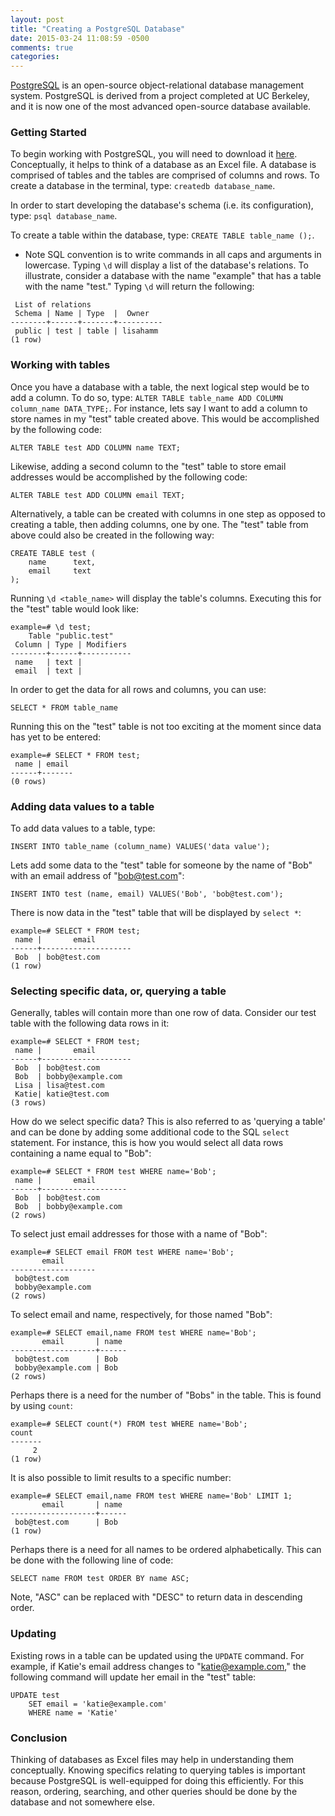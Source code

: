 ```yaml
---
layout: post
title: "Creating a PostgreSQL Database"
date: 2015-03-24 11:08:59 -0500
comments: true
categories:
---
```


[PostgreSQL](http://www.postgresql.org/) is an open-source object-relational database management system. PostgreSQL is derived from a project completed at UC Berkeley, and it is now one of the most advanced open-source database available.
<!--more-->

### Getting Started

To begin working with PostgreSQL, you will need to download it [here](http://www.postgresql.org/download/). Conceptually, it helps to think of a database as an Excel file. A database is comprised of tables and the tables are comprised of columns and rows. To create a database in the terminal, type: `createdb database_name`.


In order to start developing the database's schema (i.e. its configuration), type: `psql database_name`.

To create a table within the database, type: `CREATE TABLE table_name ();`.
* Note SQL convention is to write commands in all caps and arguments in lowercase.
Typing `\d` will display a list of the database's relations. To illustrate, consider a database with the name "example" that has a table with the name "test." Typing `\d` will return the following:

```
 List of relations
 Schema | Name | Type  |  Owner
--------+------+-------+----------
 public | test | table | lisahamm
(1 row)
```

### Working with tables

Once you have a database with a table, the next logical step would be to add a column. To do so, type: `ALTER TABLE table_name ADD COLUMN column_name DATA_TYPE;`. For instance, lets say I want to add a column to store names in my "test" table created above. This would be accomplished by the following code:

```
ALTER TABLE test ADD COLUMN name TEXT;
```
Likewise, adding a second column to the "test" table to store email addresses would be accomplished by the following code:

```
ALTER TABLE test ADD COLUMN email TEXT;
```

Alternatively, a table can be created with columns in one step as opposed to creating a table, then adding columns, one by one. The "test" table from above could also be created in the following way:

```
CREATE TABLE test (
    name      text,
    email     text
);
```

Running `\d <table_name>` will display the table's columns. Executing this for the "test" table would look like:

```
example=# \d test;
    Table "public.test"
 Column | Type | Modifiers
--------+------+-----------
 name   | text |
 email  | text |
```

In order to get the data for all rows and columns, you can use:

```
SELECT * FROM table_name
```
Running this on the "test" table is not too exciting at the moment since data has yet to be entered:

```
example=# SELECT * FROM test;
 name | email
------+-------
(0 rows)
```

### Adding data values to a table

To add data values to a table, type:

```
INSERT INTO table_name (column_name) VALUES('data value');
```
Lets add some data to the "test" table for someone by the name of "Bob" with an email address of "bob@test.com":

```
INSERT INTO test (name, email) VALUES('Bob', 'bob@test.com');
```

There is now data in the "test" table that will be displayed by `select *`:

```
example=# SELECT * FROM test;
 name |       email
------+--------------------
 Bob  | bob@test.com
(1 row)
```

### Selecting specific data, or, querying a table

Generally, tables will contain more than one row of data. Consider our test table with the following data rows in it:

```
example=# SELECT * FROM test;
 name |       email
------+--------------------
 Bob  | bob@test.com
 Bob  | bobby@example.com
 Lisa | lisa@test.com
 Katie| katie@test.com
(3 rows)
```
How do we select specific data? This is also referred to as 'querying a table' and can be done by adding some additional code to the SQL `select` statement. For instance, this is how you would select all data rows containing a name equal to "Bob":

```
example=# SELECT * FROM test WHERE name='Bob';
 name |       email
------+-------------------
 Bob  | bob@test.com
 Bob  | bobby@example.com
(2 rows)
```

To select just email addresses for those with a name of "Bob":

```
example=# SELECT email FROM test WHERE name='Bob';
       email
-------------------
 bob@test.com
 bobby@example.com
(2 rows)
```

To select email and name, respectively, for those named "Bob":

```
example=# SELECT email,name FROM test WHERE name='Bob';
       email       | name
-------------------+------
 bob@test.com      | Bob
 bobby@example.com | Bob
(2 rows)
```

Perhaps there is a need for the number of "Bobs" in the table. This is found by using `count`:

```
example=# SELECT count(*) FROM test WHERE name='Bob';
count
-------
     2
(1 row)
```
It is also possible to limit results to a specific number:

```
example=# SELECT email,name FROM test WHERE name='Bob' LIMIT 1;
       email       | name
-------------------+------
 bob@test.com      | Bob
(1 row)
```
Perhaps there is a need for all names to be ordered alphabetically. This can be done with the following line of code:

```
SELECT name FROM test ORDER BY name ASC;
```

Note, "ASC" can be replaced with "DESC" to return data in descending order.

### Updating

Existing rows in a table can be updated using the `UPDATE` command. For example, if Katie's email address changes to "katie@example.com," the following command will update her email in the "test" table:

```
UPDATE test
    SET email = 'katie@example.com'
    WHERE name = 'Katie'
```

### Conclusion

Thinking of databases as Excel files may help in understanding them conceptually. Knowing specifics relating to querying tables is important because PostgreSQL is well-equipped for doing this efficiently. For this reason, ordering, searching, and other queries should be done by the database and not somewhere else.



